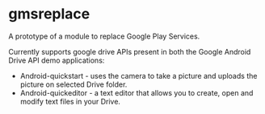 gmsreplace
==========
A prototype of a module to replace Google Play Services. 

Currently supports google drive APIs present in both the Google Android Drive API demo applications:
* Android-quickstart - uses the camera to take a picture and uploads the picture on selected Drive folder.
* Android-quickeditor - a text editor that allows you to create, open and modify text files in your Drive.
